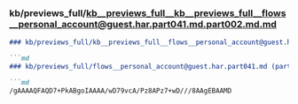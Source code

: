 ### kb/previews_full/kb__previews_full__kb__previews_full__flows__personal_account@guest.har.part041.md.part002.md.md

```md
### kb/previews_full/kb__previews_full__flows__personal_account@guest.har.part041.md.part002.md

```md
### kb/previews_full/flows__personal_account@guest.har.part041.md (part 002)

```md
/gAAAAQFAQD7+PkABgoIAAAA/wD79vcA/Pz8APz7+wD///8AAgEBAAMD
```

```

```

```

